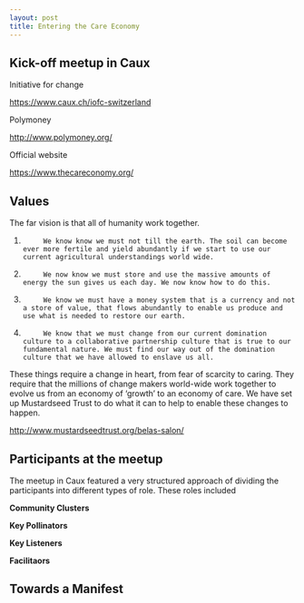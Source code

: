 ```yaml
---
layout: post
title: Entering the Care Economy
---
```

## Kick-off meetup in Caux

Initiative for change

https://www.caux.ch/iofc-switzerland

Polymoney

http://www.polymoney.org/

Official website

https://www.thecareconomy.org/


## Values



The far vision is that all of humanity work together.
 
1.          We know know we must not till the earth. The soil can become ever more fertile and yield abundantly if we start to use our current agricultural understandings world wide.
2.          We now know we must store and use the massive amounts of energy the sun gives us each day. We now know how to do this.
3.          We know we must have a money system that is a currency and not a store of value, that flows abundantly to enable us produce and use what is needed to restore our earth.
4.          We know that we must change from our current domination culture to a collaborative partnership culture that is true to our fundamental nature. We must find our way out of the domination culture that we have allowed to enslave us all.
 
These things require a change in heart, from fear of scarcity to caring. They require that the millions of change makers world-wide work together to evolve us from an economy of ‘growth’ to an economy of care. We have set up Mustardseed Trust to do what it can to help to enable these changes to happen.


http://www.mustardseedtrust.org/belas-salon/


## 


## Participants at the meetup

The meetup in Caux featured a very structured approach of dividing the participants into different types of role. 
These roles included


**Community Clusters**

**Key Pollinators**

**Key Listeners**

**Facilitaors**






## Towards a Manifest

